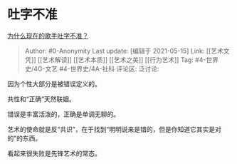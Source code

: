 # 吐字不准
[为什么现在的歌手吐字不准？](https://www.zhihu.com/question/444895561/answer/1764750228)

> Author: #0-Anonymity
> Last update: [编辑于 2021-05-15]
> Link: [[艺术文凭]] [[艺术解读]] [[艺术本质]] [[艺术之美]] [[行为艺术]]
> Tag: #4-世界史/4G-文艺 #4-世界史/4A-社科
> 评论区:
> 泛讨论:

因为个性大部分是被错误定义的。

共性和“正确”天然联姻。

错误是丰富活泼的，正确是单调无聊的。

艺术的使命就是反“共识”，在于找到“明明说来是错的，但是你知道它其实是对的”的东西。

看起来很失败是先锋艺术的常态。
